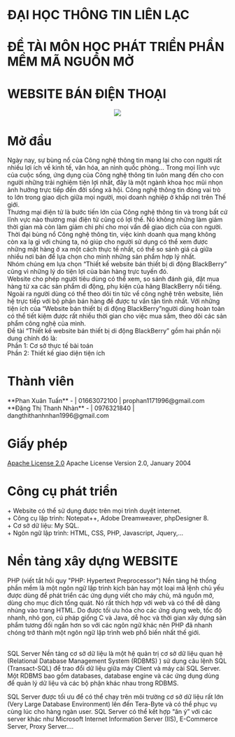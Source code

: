 <html>
<head>
	<meta charset="utf-8">
</head>
<body>
        <h1>
	ĐẠI HỌC THÔNG TIN LIÊN LẠC
	</h1>
	<h1>
	ĐỀ TÀI MÔN HỌC PHÁT TRIỂN PHẦN MỀM MÃ NGUỒN MỞ
	</h1>
	<h1>
	WEBSITE BÁN ĐIỆN THOẠI
	</h1>
	<p><center><img src="https://uphinhnhanh.com/images/2017/07/15/111.png"></center></p>
	<!--  -->
	<h1>Mở đầu</h1>
	<p>
		Ngày nay, sự bùng nổ của Công nghệ thông tin mạng lại cho con người rất nhiều lợi ích về kinh tế, văn hóa, an nình quốc phòng… Trong mọi lĩnh vực của cuộc sống, ứng dụng của Công nghệ thông tin luôn mang đến cho con người những trải nghiệm tiện lợi nhất, đây là một ngành khoa học mũi nhọn ảnh hưởng trực tiếp đến đời sống xã hội. Công nghệ thông tin đóng vai trò to lớn trong giao dịch giữa mọi người, mọi doanh nghiệp ở khắp nơi trên Thế giới.<br />
Thương mại điện tử là bước tiến lớn của Công nghệ thông tin và trong bất cứ lĩnh vực nào thương mại điện tử cũng có lợi thế. Nó không những làm giảm thời gian mà còn làm giảm chi phí cho mọi vấn đề giao dịch của con người. Thời đại bùng nổ Công nghệ thông tin, việc kinh doanh qua mạng không còn xa lạ gì với chúng ta, nó giúp cho người sử dụng có thể xem được những mặt hàng ở xa một cách thực tế nhất, có thể so sánh giá cả giữa nhiều nơi bán để lựa chọn cho mình những sản phẩm hợp lý nhất.<br />
Nhóm chúng em lựa chọn “Thiết kế website bán thiết bị di động BlackBerry” cũng vì những lý do tiện lợi của bán hàng trực tuyến đó.<br /> Website cho phép người tiêu dùng có thể xem, so sánh đánh giá, đặt mua hàng từ xa các sản phẩm di động, phụ kiện của hãng BlackBerry nổi tiếng. Ngoài ra người dùng có thể theo dõi tin tức về công nghệ trên website, liên hệ trực tiếp với bộ phận bán hàng đề được tư vấn tận tình nhất. Với những tiện ích của “Website bán thiết bị di động BlackBerry”người dùng hoàn toàn có thể tiết kiệm được rất nhiều thời gian cho việc mua sắm, theo dõi các sản phẩm công nghệ của mình.<br />
Đề tài “Thiết kế website bán thiết bị di động BlackBerry” gồm hai phần nội dung chính đó là:<br />
Phần 1: Cơ sở thực tế bài toán<br />
Phần 2: Thiết kế giao diện tiện ích<br />
      </p>
      <!--  -->
      <h1>Thành viên</h1>
<p>
**Phan Xuân Tuấn** -  | 01663072100 | prophan1171996@gmail.com<br />
**Đặng Thị Thanh Nhàn** -  | 0976321840 | dangthithanhnhan1996@gmail.com
</p>
	<h1>Giấy phép</h1>
	<p>
		<a href="https://https://github.com/GROUPBAOCAO4305/WEB-BAN-DIEN-THOAI/blob/master/LICENSE">Apache License 2.0</a> Apache License Version 2.0, January 2004
	</p>
	<h1>Công cụ phát triển</h1>
	<p>
	+ Website có thể sử dụng được trên mọi trình duyệt internet.<br />
	+ Công cụ lập trình: Notepat++, Adobe Dreamweaver, phpDesigner 8.<br />
	+ Cơ sở dữ liệu: My SQL.<br />
	+ Ngôn ngữ lập trình: HTML, CSS, PHP, Javascript, Jquery,…<br />
	</p>
	<h1>Nền tảng xây dựng WEBSITE</h1>
	<p>
	PHP (viết tắt hồi quy "PHP: Hypertext Preprocessor") Nền tảng hệ thống phần mềm là một ngôn ngữ lập trình kịch bản hay một loại mã lệnh chủ yếu được dùng để phát triển các ứng dụng viết cho máy chủ, mã nguồn mở, dùng cho mục đích tổng quát. Nó rất thích hợp với web và có thể dễ dàng nhúng vào trang HTML. Do được tối ưu hóa cho các ứng dụng web, tốc độ nhanh, nhỏ gọn, cú pháp giống C và Java, dễ học và thời gian xây dựng sản phẩm tương đối ngắn hơn so với các ngôn ngữ khác nên PHP đã nhanh chóng trở thành một ngôn ngữ lập trình web phổ biến nhất thế giới.<br />
	<br />
	
SQL Server Nền tảng cơ sở dữ liệu là một hệ quản trị cơ sở dữ liệu quan hệ (Relational Database Management System (RDBMS) ) sử dụng câu lệnh SQL (Transact-SQL) để trao đổi dữ liệu giữa máy Client và máy cài SQL Server. Một RDBMS bao gồm databases, database engine và các ứng dụng dùng để quản lý dữ liệu và các bộ phận khác nhau trong RDBMS.<br />

SQL Server được tối ưu để có thể chạy trên môi trường cơ sở dữ liệu rất lớn (Very Large Database Environment) lên đến Tera-Byte và có thể phục vụ cùng lúc cho hàng ngàn user. SQL Server có thể kết hợp “ăn ý” với các server khác như Microsoft Internet Information Server (IIS), E-Commerce Server, Proxy Server….<br />
</p>
  </body>
</html>





